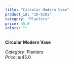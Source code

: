 ```yaml
---
title: "Circular Modern Vase"
product_id: "3D-0201"
category: "Planters"
price: 45.0
colors: ""
---
```


**Circular Modern Vase**

*Category*: Planters  
*Price*: ₪45.0

